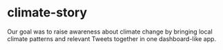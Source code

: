 # climate-story

Our goal was to raise awareness about climate change by bringing local climate patterns and relevant Tweets together in one dashboard-like app. 
